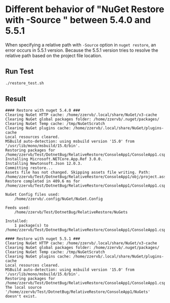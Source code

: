 # Different behavior of "NuGet Restore with -Source <Relative Path>" between 5.4.0 and 5.5.1

When specifying a relative path with `-Source` option in `nuget restore`, an error occurs in 5.5.1 version.
Because the 5.5.1 version tries to resolve the relative path based on the project file location.

## Run Test
```sh
./restore_test.sh
```

## Result
```
#### Restore with nuget 5.4.0 ###
Clearing NuGet HTTP cache: /home/zzervb/.local/share/NuGet/v3-cache
Clearing NuGet global packages folder: /home/zzervb/.nuget/packages/
Clearing NuGet Temp cache: /tmp/NuGetScratch
Clearing NuGet plugins cache: /home/zzervb/.local/share/NuGet/plugins-cache
Local resources cleared.
MSBuild auto-detection: using msbuild version '15.0' from '/usr/lib/mono/msbuild/15.0/bin'.
Restoring packages for /home/zzervb/Test/DotnetBug/RelativeRestore/ConsoleApp1/ConsoleApp1.csproj...
Installing Microsoft.NETCore.App.Ref 3.0.0.
Installing Newtonsoft.Json 12.0.3.
Committing restore...
Assets file has not changed. Skipping assets file writing. Path: /home/zzervb/Test/DotnetBug/RelativeRestore/ConsoleApp1/obj/project.assets.json
Restore completed in 409.6 ms for /home/zzervb/Test/DotnetBug/RelativeRestore/ConsoleApp1/ConsoleApp1.csproj.

NuGet Config files used:
    /home/zzervb/.config/NuGet/NuGet.Config

Feeds used:
    /home/zzervb/Test/DotnetBug/RelativeRestore/NuGets

Installed:
    1 package(s) to /home/zzervb/Test/DotnetBug/RelativeRestore/ConsoleApp1/ConsoleApp1.csproj
    
#### Restore with nuget 5.5.1 ###
Clearing NuGet HTTP cache: /home/zzervb/.local/share/NuGet/v3-cache
Clearing NuGet global packages folder: /home/zzervb/.nuget/packages/
Clearing NuGet Temp cache: /tmp/NuGetScratch
Clearing NuGet plugins cache: /home/zzervb/.local/share/NuGet/plugins-cache
Local resources cleared.
MSBuild auto-detection: using msbuild version '15.0' from '/usr/lib/mono/msbuild/15.0/bin'.
Restoring packages for /home/zzervb/Test/DotnetBug/RelativeRestore/ConsoleApp1/ConsoleApp1.csproj...
The local source '/home/zzervb/Test/DotnetBug/RelativeRestore/ConsoleApp1/NuGets' doesn't exist.
```
